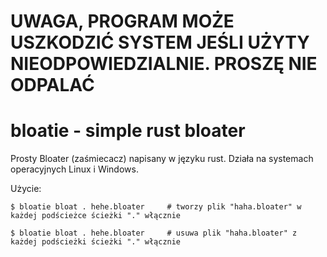 # **UWAGA, PROGRAM MOŻE USZKODZIĆ SYSTEM JEŚLI UŻYTY NIEODPOWIEDZIALNIE. PROSZĘ NIE ODPALAĆ**

# bloatie - simple rust bloater

Prosty Bloater (zaśmiecacz) napisany w języku rust. Działa na systemach operacyjnych Linux i Windows.


Użycie:

```$ bloatie bloat . hehe.bloater     # tworzy plik "haha.bloater" w każdej podścieżce ścieżki "." włącznie```

```$ bloatie bloat . hehe.bloater     # usuwa plik "haha.bloater" z każdej podścieżki ścieżki "." włącznie```